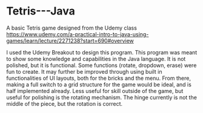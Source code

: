 # Tetris---Java
A basic Tetris game designed from the Udemy class https://www.udemy.com/a-practical-intro-to-java-using-games/learn/lecture/2271238?start=690#overview

I used the Udemy Breakout to design this program. 
This program was meant to show some knowledge and capabilities in the Java language.
It is not polished, but it is functional. Some functions (rotate, dropdown, erase) were fun to create.
It may further be improved through using built in functionalities of UI layouts, both for the bricks and the menu.
From there, making a full switch to a grid structure for the game would be ideal, and is half implemented already.
Less useful for skill outside of the game, but useful for polishing is the rotating mechanism. The hinge currently 
is not the middle of the piece, but the rotation is correct.
